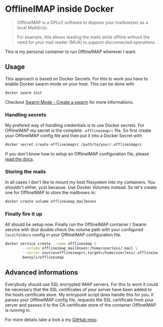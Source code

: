 # OfflineIMAP inside Docker

> OfflineIMAP is a GPLv2 software to dispose your mailbox(es) as a local Maildir(s).
>
> For example, this allows reading the mails while offline without the need for your mail reader (MUA) to support disconnected operations.

This is my personal container to run OfflineIMAP wherever I want.

## Usage

This approach is based on Docker Secrets. For this to work you have to enable Docker swarm mode on your host. This can be done with

```sh
docker swarm init
```

Checkout [Swarm Mode - Create a swarm](https://docs.docker.com/engine/swarm/swarm-mode/#create-a-swarm) for more informations.

### Handling secrets

My prefered way of handling credentials is to use Docker secrets. For OfflineIMAP my secret is the complete `.offlineimaprc` file. So first create your OfflineIMAP config file and then put it into a Docker Secret with

```sh
docker secret create offlineimaprc /path/to/your/.offlineimaprc
```

If you don't know how to setup an OfflineIMAP configuration file, please [read the docs](http://www.offlineimap.org/doc/conf_examples.html).

### Storing the mails

In all cases I don't like to mount my host filesystem into my containers. You shouldn't either, yust because. Use Docker Volumes instead. So let's create one for OfflineIMAP to store the mailboxes in:

```sh
docker create volume offlineimap_mailboxes
```

### Finally fire it up

All should be setup now. Finally run the OfflineIMAP container / Swarm service with (but double check the volume path with your configured `localfolders` config in your OfflineIMAP configuration file.

```sh
docker service create --name offlineimap \
        --volume offlineimap_mailboxes:/home/userless/.mail \
        --secret source=offlineimaprc,target=/home/userless/.offlineimaprc \
        bennyli/offlineimap
```

## Advanced informations

Everybody should use SSL encrypted IMAP servers. For this to work it could be necessary that the SSL certificates of your server have been added to the hosts certificate store. My entrypoint script does handle this for you. It parses your OfflineIMAP config file, requests the SSL certificate from your server and passes it to the CA certificate store of the container OfflineIMAP is running in.

For more details take a look a my [GitHub repo](https://github.com/BennyLi/docker-apps/blob/master/apps/offlineimap/entrypoint.sh).
